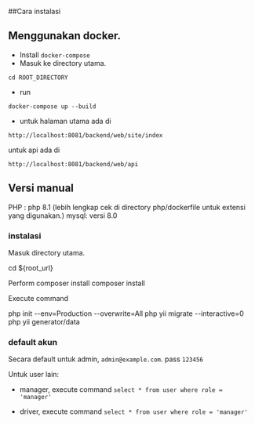 ##Cara instalasi


## Menggunakan docker. 
- Install `docker-compose`
- Masuk ke directory utama.

```
cd ROOT_DIRECTORY
```
- run 
```
docker-compose up --build 
```

- untuk halaman utama ada di 

```
http://localhost:8081/backend/web/site/index
```
untuk api ada di 

```
http://localhost:8081/backend/web/api
```

## Versi manual


PHP : php 8.1 (lebih lengkap cek di directory php/dockerfile untuk extensi yang digunakan.)
mysql: versi 8.0 

### instalasi 
Masuk directory utama.

cd ${root_url}

Perform composer install 
composer install

Execute command 

php init --env=Production --overwrite=All
php yii migrate --interactive=0
php yii generator/data

### default akun 
Secara default untuk admin, 
`admin@example.com`. pass `123456`

Untuk user lain: 
- manager, execute command 
`select * from user where role = 'manager'`

- driver, execute command 
`select * from user where role = 'manager'`